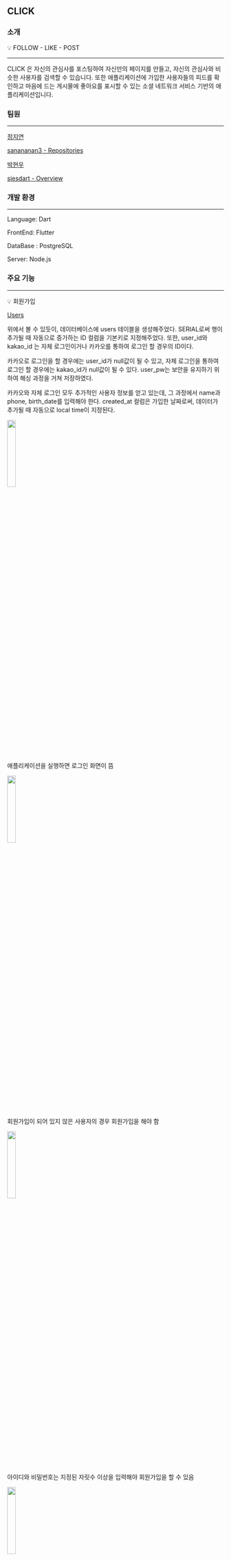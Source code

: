 
## CLICK

### 소개

<aside>
💡 FOLLOW - LIKE - POST

</aside>

---

CLICK 은 자신의 관심사를 포스팅하여 자신만의 페이지를 만들고, 자신의 관심사와 비슷한 사용자를 검색할 수 있습니다. 또한 애플리케이션에 가입한 사용자들의 피드를 확인하고 마음에 드는 게시물에 좋아요를 표시할 수 있는 소셜 네트워크 서비스 기반의 애플리케이션입니다. 

### 팀원

---

[정지연](https://www.notion.so/d606c2b8d0b243f0bcd2786496832575?pvs=21) 

[sanananan3 - Repositories](https://github.com/sanananan3?tab=repositories)

[박현우](https://www.notion.so/59e39685a4fb45589be212eebbe01cae?pvs=21) 

[siesdart - Overview](https://github.com/siesdart)

### 개발 환경

---

Language: Dart

FrontEnd: Flutter

DataBase : PostgreSQL 

Server: Node.js

### **주요 기능**

---

<aside>
💡 회원가입

</aside>

[Users](https://www.notion.so/b0b20bf5fe3840c5aa53dc15b4a8213d?pvs=21)

 위에서 볼 수 있듯이, 데이터베이스에 users 테이블을 생성해주었다. SERIAL로써 행이 추가될 때 자동으로 증가하는 ID 컬럼을 기본키로 지정해주었다. 또한, user_id와 kakao_id 는 자체 로그인이거나 카카오를 통하여 로그인 할 경우의 ID이다. 

 카카오로 로그인을 할 경우에는 user_id가 null값이 될 수 있고, 자체 로그인을 통하여 로그인 할 경우에는 kakao_id가 null값이 될 수 있다. user_pw는 보안을 유지하기 위하여 해싱 과정을 거쳐 저장하였다. 

 카카오와 자체 로그인 모두 추가적인 사용자 정보를 얻고 있는데, 그 과정에서 name과 phone, birth_date를 입력해야 한다. created_at 컬럼은 가입한 날짜로써, 데이터가 추가될 때 자동으로 local time이 지정된다. 

<img src = "https://github.com/sanananan3/madweek2/assets/127393132/42353949-0769-4971-9537-1b92c78d4555" width = 20%, height = 20%>

애플리케이션을 실행하면 로그인 화면이 뜸


<img src = "https://github.com/sanananan3/madweek2/assets/127393132/e4b8eb68-7e3e-4c7b-86bc-d43f43e935d0" width = 20%, height = 20%>

회원가입이 되어 있지 않은 사용자의 경우 회원가입을 해야 함 

<img src = "https://github.com/sanananan3/madweek2/assets/127393132/02e153fa-7369-41bd-a73a-cacd28294464" width = 20%, height = 20%>


아이디와 비밀번호는 지정된 자릿수 이상을 입력해야 회원가입을 할 수 있음 

<img src = "https://github.com/sanananan3/madweek2/assets/127393132/0f994afc-5eb9-4886-88a0-a70e9bfd0e72" width = 20%, height = 20%>



전화번호는 11자리수이며, 생년월일은 8자리여야 함

<img src = "https://github.com/sanananan3/madweek2/assets/127393132/3b360d22-9787-429c-9aef-ef9f996f0af4" width = 20%, height = 20%>



회원가입에 성공하면 프로필 화면이 뜨게 된다. 

 앞선 이미지에서 볼 수 있듯이, 회원가입이 되어있지 않은 사용자는 회원가입을 우선적으로 해야한다. 사용자는 카카오톡으로 연동된 로그인과 자체 로그인 2개가 가능하다. 만약 둘 다 회원가입되어있지 않다면, 회원가입 버튼을 눌러 회원가입을 해야한다. ID 및 PW는 글자수 제한이 있으며, 생년월일은 8글자이며 전화번호는 11자리를 입력해야 회원가입에 성공할 수 있다. 회원가입에 성공한다면 바로 프로필 화면으로 넘어가게 되며, 프로필 화면에는 추가 정보에서 입력한 생년월일과 가입한 날짜, 팔로우 및 팔로잉 수, 이름, ID가 뜨게 된다. 

<aside>
💡 로그인

</aside>

 

 만약 회원가입이 되어 있는 경우의 사용자라면, 회원가입 버튼을 누르지 않고 바로 로그인으로 넘어갈 수 있다. 
 <br>
 

<img src = "https://github.com/sanananan3/madweek2/assets/127393132/e6687889-388d-4921-b829-496ec04d6c7d" width = 20%, height = 20%>

회원가입이 되어 있는 사용자의 경우에는 바로 로그인으로 넘어갈 수 있다. 

 

<img src = "https://github.com/sanananan3/madweek2/assets/127393132/fbaae0d9-e99d-47cf-9396-aaf6eb5b5fe8" width = 20%, height = 20%>
 <br>

 
로그인을 완료한 사용자의 프로필 페이지가 나온다. 

<aside>
💡 포스팅

</aside>
 <br>


<img src = "https://github.com/sanananan3/madweek2/assets/127393132/6c15f945-c4d1-40fc-91bb-3ae4de67e0b7" width = 20%, height = 20%>


 <br>

 
우측 하단의 + 아이콘을 누를 시에 새로운 포스트를 작성할 수 있다. 

 <br>

 
<img src = "https://github.com/sanananan3/madweek2/assets/127393132/8bb042d4-9f52-4ce8-b0d8-63bf5bc3cab1" width = 20%, height = 20%>
 <br>

 
<img src = "https://github.com/sanananan3/madweek2/assets/127393132/46de0aab-31dc-4ff4-b5b2-ef7bb2f8ad8f" width = 20%, height = 20%>



해당 text field에 자신이 게시하고 싶은 내용을 입력한 후, 게시하기 버튼을 누르면 게시에 성공한다. 

해당 이미지와 같이 성공적으로 새로운 포스팅이 완료되었음을 알 수 있다. 

<aside>
💡 검색

</aside>

 검색 탭에서는 유튜브 API를 받아와 현재의 인기 동영상 플레이 리스트를 JSON 형식으로 변환한 뒤 애플리케이션에 띄우게 된다. 스크롤을 당겨 화면을 초기화 할 때마다 인기 동영상에 있는 동영상들이 랜덤으로 재생된다. 또한 아래에는 트위터 실시간 트렌드 창을 만들어 현재의 트렌드를 반영한 키워드들이 뜨게 된다. 

 검색 바에는 애플리케이션에 가입한 사용자의 ID 혹은 이름을 부분적으로 검색하여도 하단에 뜨게 되며 해당 텍스트를 누르게 되면 검색한 사용자의 프로필이 뜬다. 

 <br>

 
<img src = "https://github.com/sanananan3/madweek2/assets/127393132/e2c7906a-e09f-4766-9be1-aff0526a74cb" width = 20%, height = 20%>



유튜브 인기 동영상이 뜸 
 <br>

 
<img src = "https://github.com/sanananan3/madweek2/assets/127393132/6b976ac7-e55e-4255-a47f-a70e50b2e777" width = 20%, height = 20%>

애플리케이션에 가입한 사용자의 ID 혹은 이름을 부분적으로 검색하여도 하단에 뜸

 <br>

 
<img src = "https://github.com/sanananan3/madweek2/assets/127393132/6a59274d-145f-4c42-83a6-c7c1a263c01a" width = 20%, height = 20%>

해당 사용자의 프로필이 뜨게 됨

<aside>
💡 추천 게시물

</aside>
 <br>

 


<img src = "https://github.com/sanananan3/madweek2/assets/127393132/d3ff03cd-896d-4cb0-a30f-2de9dc1d8ace" width = 20%, height = 20%>



사용자 ‘kickkick’으로 로그인을 하였을 때 메인 탭에는 추천 게시물들이 뜨게 된다. 

현재 애플리케이션에 가입한 사용자들이 포스팅 한 게시물들이 뜬다. 해당 게시물에 좋아요를 누를 수 있는 버튼도 존재한다. 

<aside>
💡 좋아요

</aside>


추천 게시물들에 뜨는 애플리케이션에 가입한 모든 유저들의 게시물에 좋아요 버튼이 존재하는데, 좋아요 버튼을 누르게 되면 자신의 페이지의 마음에 들어요 함에 해당 게시물이 저장되게 된다.


<img src = "https://github.com/sanananan3/madweek2/assets/127393132/37e20c1a-6453-4fa8-86b5-5b4cc806e66f" width = 20%, height = 20%>



<br> 


<img src = "https://github.com/sanananan3/madweek2/assets/127393132/2ef513d6-bd98-48df-b009-84025456dd54" width = 20%, height = 20%>


<aside>
💡 로그아웃

</aside>
 <br>

 
<img src = "https://github.com/sanananan3/madweek2/assets/127393132/53d4707c-1c8c-4b13-b93b-3f57ab996ff3" width = 20%, height = 20%>
우측 상단에 있는 로그아웃 버튼 

 <br>

 
<img src = "https://github.com/sanananan3/madweek2/assets/127393132/8ad8b399-0126-4d08-8831-bc890ca21154" width = 20%, height = 20%>


로그아웃 버튼을 누르게 되면 로그아웃에 대한 다이얼로그가 뜨게 된다. 

모든 탭의 우측 상단에 존재하는 로그아웃 버튼을 누르게 되면, 로그아웃을 실행하겠냐는 Alert Dialog가 뜨게 되고, 해당 버튼을 누르게 되면 로그인 화면 창으로 되돌아가게 된다. 

### 스크럼

### 1) 2024/01/04

**진행 상황** 

flutter + mongodb + nodejs 

GitHub 레포지토리를 생성하였고, 각자의 branch 를 생성함

안드로이드 스튜디오에 Flutter 개발 환경을 구축함

Tab 5개를 만들었음 

**To do**

애플리케이션을 처음으로 실행했을 때 로그인 화면 구현 

카카오톡 로그인과 자체 로그인 2개 구현하기 

Tab 1에 프로필 화면 구현하기 

### 2) 2024/01/05

**진행 상황**

mongodb → postgresql

모바일: 자체 회원가입 카카오톡 회원가입 UI 및 기능 구현

서버: 각 회원가입 요청이 오면 body를 받아 계정을 생성해 DB에 넣는 기능 구현

**To do**

회원가입한 정보를 바탕으로 프로필 페이지 UI 그리기 ⇒ Tab 1에 프로필 정보 불러오려고 했으나 회원가입 페이지에서 tab1 으로 넘어가지가 않음.. .. . . .. . 

이미 앱에서 회원가입을 했었으면 앱 실행시 회원가입 스킵하고 자동으로 로그인 정보 불러오도록 하기

### 3) 2024/01/06

**진행 상황**

모바일: 프로필 UI 그리기, Tab 1 페이지에 프로필과 하단 Tab Bar 생성하여 게시물과 좋아요한 게시물이 list view 로써 나타나게 함 + 게시물을 작성할 수 있는 페이지 만듬 

서버: 로그인 및 로그인 정보 저장

**To do**

게시하기 버튼 눌렀을 때 데이터 베이스에 사용자 name 별로 content가 생성되어서 로그인 했을 때 Tab1의 게시물에 뜨게하기

### 4) 2024/01/07

**진행 상황**

게시물 작성 및 내 게시물 보기 구현

Tab 2에 검색 기능 추가하고 실제 트위터처럼 실시간 인기동영상을 유튜브 api 를 통하여 가져옴 

**To do**

게시물 수정 / 삭제 및 팔로우 / 좋아요 등 기능 추가

검색 기능에 실제 데이터 베이스에서 회원가입한 사용자의 정보를 검색할 수 있게 하기

### 5) 2024/01/10

**진행 상황**

검색 기능에 실제 데이터 베이스에서 회원가입한 사용자의 정보를 검색할 수 있게 함

게시물 수정 / 삭제 기능 구현

다른 사람이 작성한 최신 트윗 리스트 구현

**To do**

팔로우 / 좋아요 기능 추가 및 버그 / 오류 있는지 확인하고 수정

READ.ME 작성 및 노션 작성, 발표 

---
